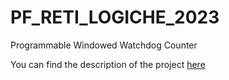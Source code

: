 # PF_RETI_LOGICHE_2023

Programmable Windowed Watchdog Counter

You can find the description of the project [here](https://github.com/MarcoF17/PF_RETI_LOGICHE_2023/blob/main/progetti-2023.pdf)
